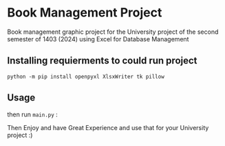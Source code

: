 
# Book Management Project
Book management graphic project for the University project of the second semester of 1403 (2024)
using Excel for Database Management
## Installing requierments to could run project
```python -m pip install openpyxl XlsxWriter tk pillow ```

## Usage
then run `main.py` :

Then Enjoy and have Great Experience and use that for your University project :)
